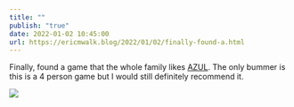 ```yaml
---
title: ""
publish: "true"
date: 2022-01-02 10:45:00
url: https://ericmwalk.blog/2022/01/02/finally-found-a.html
---
```


Finally, found a game that the whole family likes [AZUL](https://www.amazon.com/Next-Move-Games-Azul-Crystal/dp/B081KW92PK/). The only bummer is this is a 4 person game but I would still definitely recommend it.

![](https://ericmwalk.blog/uploads/2021/8565a27921.jpg)